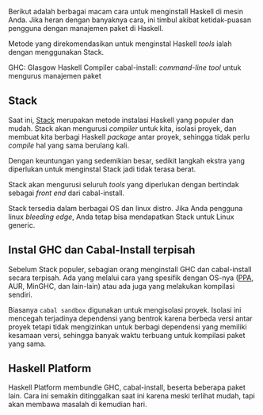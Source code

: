Berikut adalah berbagai macam cara untuk menginstall Haskell di mesin Anda. Jika heran
dengan banyaknya cara, ini timbul akibat ketidak-puasan pengguna dengan manajemen
paket di Haskell.

Metode yang direkomendasikan untuk menginstal Haskell *tools* ialah
dengan menggunakan Stack. 

GHC: Glasgow Haskell Compiler
cabal-install: *command-line tool* untuk mengurus manajemen paket

## Stack

Saat ini, [Stack](http://haskellstack.org/) merupakan metode instalasi Haskell yang populer dan mudah.
Stack akan mengurusi *compiler* untuk kita, isolasi proyek, dan membuat kita berbagi
Haskell *package* antar proyek, sehingga tidak perlu *compile* hal yang sama berulang kali.

Dengan keuntungan yang sedemikian besar, sedikit langkah ekstra yang diperlukan untuk menginstal
Stack jadi tidak terasa berat.

Stack akan mengurusi seluruh *tools* yang diperlukan dengan bertindak sebagai *front end* dari
cabal-install.

Stack tersedia dalam berbagai OS dan linux distro. Jika Anda pengguna linux *bleeding edge*, Anda
tetap bisa mendapatkan Stack untuk Linux generic.


## Instal GHC dan Cabal-Install terpisah

Sebelum Stack populer, sebagian orang menginstall GHC dan cabal-install secara terpisah. Ada
yang melalui cara yang spesifik dengan OS-nya ([PPA](https://launchpad.net/~hvr/+archive/ubuntu/ghc),
AUR, MinGHC, dan lain-lain) atau ada juga yang melakukan kompilasi sendiri.

Biasanya `cabal sandbox` digunakan untuk mengisolasi proyek. Isolasi ini mencegah terjadinya
dependensi yang bentrok karena berbeda versi antar proyek tetapi tidak mengizinkan untuk
berbagi dependensi yang memiliki kesamaan versi, sehingga banyak waktu terbuang untuk
kompilasi paket yang sama.


## Haskell Platform

Haskell Platform membundle GHC, cabal-install, beserta beberapa paket lain. Cara ini semakin
ditinggalkan saat ini karena meski terlihat mudah, tapi akan membawa masalah di kemudian hari.
